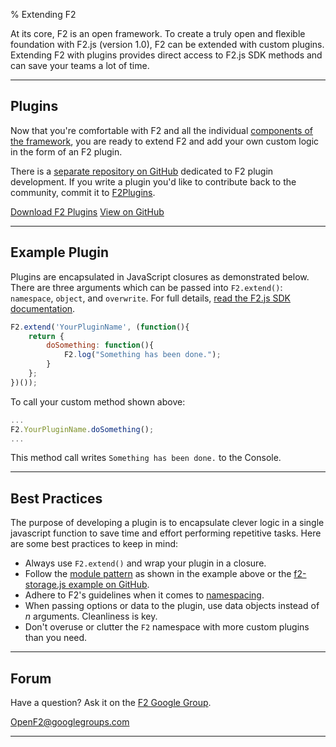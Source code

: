 % Extending F2

<p class="lead">At its core, F2 is an open framework. To create a truly open and flexible foundation with F2.js (version 1.0), F2 can be extended with custom plugins. Extending F2 with plugins provides direct access to F2.js SDK methods and can save your teams a lot of time.</p>

* * * *

## Plugins

Now that you're comfortable with F2 and all the individual [components of the framework](index.html#framework), you are ready to extend F2 and add your own custom logic in the form of an F2 plugin. 

There is a [separate repository on GitHub](https://github.com/OpenF2/F2Plugins) dedicated to F2 plugin development. If you write a plugin you'd like to contribute back to the community, commit it to [F2Plugins](https://github.com/OpenF2/F2Plugins).

<a href="https://github.com/OpenF2/F2Plugins/zipball/master" class="btn btn-primary">Download F2 Plugins</a> <a href="https://github.com/OpenF2/F2Plugins/" class="btn" target="_blank">View on GitHub</a>

* * * *

## Example Plugin

Plugins are encapsulated in JavaScript closures as demonstrated below. There are three arguments which can be passed into `F2.extend()`: `namespace`, `object`, and `overwrite`. For full details, [read the F2.js SDK documentation](../sdk/docs/classes/F2.html#method_extend). 

```javascript
F2.extend('YourPluginName', (function(){
	return {
		doSomething: function(){
			F2.log("Something has been done.");
		}
	};
})());
```

To call your custom method shown above:

```javascript
...
F2.YourPluginName.doSomething();
...
```

This method call writes `Something has been done.` to the Console. 

* * * *

## Best Practices

The purpose of developing a plugin is to encapsulate clever logic in a single javascript function to save time and effort performing repetitive tasks. Here are some best practices to keep in mind:

* Always use `F2.extend()` and wrap your plugin in a closure.
* Follow the [module pattern](app-development.html#module-pattern) as shown in the example above or the [f2-storage.js example on GitHub](https://github.com/OpenF2/F2Plugins/blob/master/f2-storage.js).
* Adhere to F2's guidelines when it comes to [namespacing](app-development.html#namespacing).
* When passing options or data to the plugin, use data objects instead of _n_ arguments. Cleanliness is key.
* Don't overuse or clutter the `F2` namespace with more custom plugins than you need.

* * * *

## Forum

Have a question? Ask it on the [F2 Google Group](https://groups.google.com/forum/#!forum/OpenF2).

<OpenF2@googlegroups.com>

* * * *
